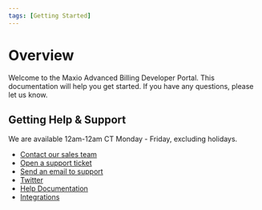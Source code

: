 ```yaml
---
tags: [Getting Started]
---
```


# Overview

Welcome to the Maxio Advanced Billing Developer Portal. This documentation will help you get started. If you have any questions, please let us know.

## Getting Help & Support

We are available 12am-12am CT Monday - Friday, excluding holidays.

- [Contact our sales team](mailto:sales@maxio.com)
- [Open a support ticket](https://maxio-chargify.zendesk.com/hc/en-us/requests/new)
- [Send an email to support](mailto:support@chargify.com)
- [Twitter](https://twitter.com/WeAreMaxio)
- [Help Documentation](https://maxio-chargify.zendesk.com/hc/en-us#availability)
- [Integrations](../ecosystem/Ecosystem.md#integrations)
